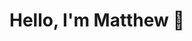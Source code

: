 # Hello, I'm Matthew 👋
<!--
![](https://cdn.discordapp.com/attachments/756953114065633321/758855015590264862/readme.png)
-->

